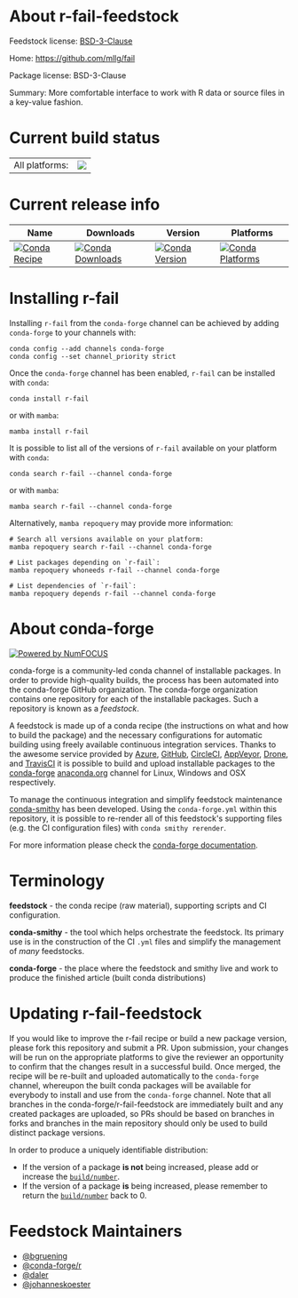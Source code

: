 About r-fail-feedstock
======================

Feedstock license: [BSD-3-Clause](https://github.com/conda-forge/r-fail-feedstock/blob/main/LICENSE.txt)

Home: https://github.com/mllg/fail

Package license: BSD-3-Clause

Summary: More comfortable interface to work with R data or source files in a key-value fashion.

Current build status
====================


<table><tr><td>All platforms:</td>
    <td>
      <a href="https://dev.azure.com/conda-forge/feedstock-builds/_build/latest?definitionId=1123&branchName=main">
        <img src="https://dev.azure.com/conda-forge/feedstock-builds/_apis/build/status/r-fail-feedstock?branchName=main">
      </a>
    </td>
  </tr>
</table>

Current release info
====================

| Name | Downloads | Version | Platforms |
| --- | --- | --- | --- |
| [![Conda Recipe](https://img.shields.io/badge/recipe-r--fail-green.svg)](https://anaconda.org/conda-forge/r-fail) | [![Conda Downloads](https://img.shields.io/conda/dn/conda-forge/r-fail.svg)](https://anaconda.org/conda-forge/r-fail) | [![Conda Version](https://img.shields.io/conda/vn/conda-forge/r-fail.svg)](https://anaconda.org/conda-forge/r-fail) | [![Conda Platforms](https://img.shields.io/conda/pn/conda-forge/r-fail.svg)](https://anaconda.org/conda-forge/r-fail) |

Installing r-fail
=================

Installing `r-fail` from the `conda-forge` channel can be achieved by adding `conda-forge` to your channels with:

```
conda config --add channels conda-forge
conda config --set channel_priority strict
```

Once the `conda-forge` channel has been enabled, `r-fail` can be installed with `conda`:

```
conda install r-fail
```

or with `mamba`:

```
mamba install r-fail
```

It is possible to list all of the versions of `r-fail` available on your platform with `conda`:

```
conda search r-fail --channel conda-forge
```

or with `mamba`:

```
mamba search r-fail --channel conda-forge
```

Alternatively, `mamba repoquery` may provide more information:

```
# Search all versions available on your platform:
mamba repoquery search r-fail --channel conda-forge

# List packages depending on `r-fail`:
mamba repoquery whoneeds r-fail --channel conda-forge

# List dependencies of `r-fail`:
mamba repoquery depends r-fail --channel conda-forge
```


About conda-forge
=================

[![Powered by
NumFOCUS](https://img.shields.io/badge/powered%20by-NumFOCUS-orange.svg?style=flat&colorA=E1523D&colorB=007D8A)](https://numfocus.org)

conda-forge is a community-led conda channel of installable packages.
In order to provide high-quality builds, the process has been automated into the
conda-forge GitHub organization. The conda-forge organization contains one repository
for each of the installable packages. Such a repository is known as a *feedstock*.

A feedstock is made up of a conda recipe (the instructions on what and how to build
the package) and the necessary configurations for automatic building using freely
available continuous integration services. Thanks to the awesome service provided by
[Azure](https://azure.microsoft.com/en-us/services/devops/), [GitHub](https://github.com/),
[CircleCI](https://circleci.com/), [AppVeyor](https://www.appveyor.com/),
[Drone](https://cloud.drone.io/welcome), and [TravisCI](https://travis-ci.com/)
it is possible to build and upload installable packages to the
[conda-forge](https://anaconda.org/conda-forge) [anaconda.org](https://anaconda.org/)
channel for Linux, Windows and OSX respectively.

To manage the continuous integration and simplify feedstock maintenance
[conda-smithy](https://github.com/conda-forge/conda-smithy) has been developed.
Using the ``conda-forge.yml`` within this repository, it is possible to re-render all of
this feedstock's supporting files (e.g. the CI configuration files) with ``conda smithy rerender``.

For more information please check the [conda-forge documentation](https://conda-forge.org/docs/).

Terminology
===========

**feedstock** - the conda recipe (raw material), supporting scripts and CI configuration.

**conda-smithy** - the tool which helps orchestrate the feedstock.
                   Its primary use is in the construction of the CI ``.yml`` files
                   and simplify the management of *many* feedstocks.

**conda-forge** - the place where the feedstock and smithy live and work to
                  produce the finished article (built conda distributions)


Updating r-fail-feedstock
=========================

If you would like to improve the r-fail recipe or build a new
package version, please fork this repository and submit a PR. Upon submission,
your changes will be run on the appropriate platforms to give the reviewer an
opportunity to confirm that the changes result in a successful build. Once
merged, the recipe will be re-built and uploaded automatically to the
`conda-forge` channel, whereupon the built conda packages will be available for
everybody to install and use from the `conda-forge` channel.
Note that all branches in the conda-forge/r-fail-feedstock are
immediately built and any created packages are uploaded, so PRs should be based
on branches in forks and branches in the main repository should only be used to
build distinct package versions.

In order to produce a uniquely identifiable distribution:
 * If the version of a package **is not** being increased, please add or increase
   the [``build/number``](https://docs.conda.io/projects/conda-build/en/latest/resources/define-metadata.html#build-number-and-string).
 * If the version of a package **is** being increased, please remember to return
   the [``build/number``](https://docs.conda.io/projects/conda-build/en/latest/resources/define-metadata.html#build-number-and-string)
   back to 0.

Feedstock Maintainers
=====================

* [@bgruening](https://github.com/bgruening/)
* [@conda-forge/r](https://github.com/orgs/conda-forge/teams/r/)
* [@daler](https://github.com/daler/)
* [@johanneskoester](https://github.com/johanneskoester/)

